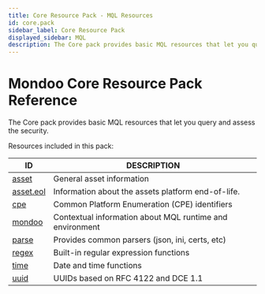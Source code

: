```yaml
---
title: Core Resource Pack - MQL Resources
id: core.pack
sidebar_label: Core Resource Pack
displayed_sidebar: MQL
description: The Core pack provides basic MQL resources that let you query and assess the security.
---
```


# Mondoo Core Resource Pack Reference

The Core pack provides basic MQL resources that let you query and assess the security.

Resources included in this pack:

| ID                        | DESCRIPTION                                              |
| ------------------------- | -------------------------------------------------------- |
| [asset](asset.md)         | General asset information                                |
| [asset.eol](asset.eol.md) | Information about the assets platform end-of-life.       |
| [cpe](cpe.md)             | Common Platform Enumeration (CPE) identifiers            |
| [mondoo](mondoo.md)       | Contextual information about MQL runtime and environment |
| [parse](parse.md)         | Provides common parsers (json, ini, certs, etc)          |
| [regex](regex.md)         | Built-in regular expression functions                    |
| [time](time.md)           | Date and time functions                                  |
| [uuid](uuid.md)           | UUIDs based on RFC 4122 and DCE 1.1                      |
